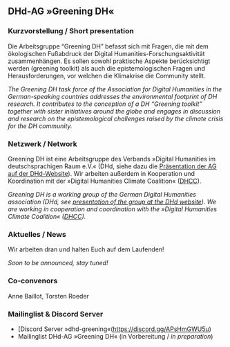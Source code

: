 ## DHd-AG »Greening DH«

### Kurzvorstellung / Short presentation

Die Arbeitsgruppe “Greening DH” befasst sich mit Fragen, die mit dem ökologischen Fußabdruck der Digital Humanities-Forschungsaktivität zusammenhängen. Es sollen sowohl praktische Aspekte berücksichtigt werden (greening toolkit) als auch die epistemologischen Fragen und Herausforderungen, vor welchen die Klimakrise die Community stellt.

*The Greening DH task force of the Association for Digital Humanities in the German-speaking countries addresses the environmental footprint of DH research. It contributes to the conception of a DH “Greening toolkit” together with sister initiatives around the globe and engages in discussion and research on the epistemological challenges raised by the climate crisis for the DH community.*

### Netzwerk / Network

Greening DH ist eine Arbeitsgruppe des Verbands »Digital Humanities im deutschsprachigen Raum e.V.« (DHd, siehe dazu die [Präsentation der AG auf der DHd-Website](https://dig-hum.de/ag-greening-dh)). Wir arbeiten außerdem in Kooperation und Koordination mit der »Digital Humanities Climate Coalition« ([DHCC](https://www.cdcs.ed.ac.uk/digital-humanities-climate-coalition)).

*Greening DH is a working group of the German Digital Humanities association (DHd, see [presentation of the group at the DHd website](https://dig-hum.de/ag-greening-dh)). We are working in cooperation and coordination with the »Digital Humanities Climate Coalition« ([DHCC](https://www.cdcs.ed.ac.uk/digital-humanities-climate-coalition)).*

### Aktuelles / News

Wir arbeiten dran und halten Euch auf dem Laufenden!

*Soon to be announced, stay tuned!*

### Co-convenors

Anne Baillot, Torsten Roeder

### Mailinglist & Discord Server

* [Discord Server »dhd-greening«(https://discord.gg/APsHmGWU5u)
* Mailinglist DHd-AG »Greening DH« (in Vorbereitung / *in preparation*)
